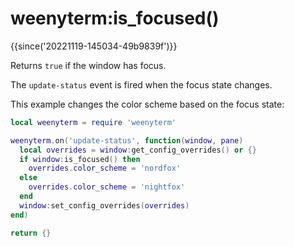 # weenyterm:is_focused()

{{since('20221119-145034-49b9839f')}}

Returns `true` if the window has focus.

The `update-status` event is fired when the focus state changes.

This example changes the color scheme based on the focus state:

```lua
local weenyterm = require 'weenyterm'

weenyterm.on('update-status', function(window, pane)
  local overrides = window:get_config_overrides() or {}
  if window:is_focused() then
    overrides.color_scheme = 'nordfox'
  else
    overrides.color_scheme = 'nightfox'
  end
  window:set_config_overrides(overrides)
end)

return {}
```

